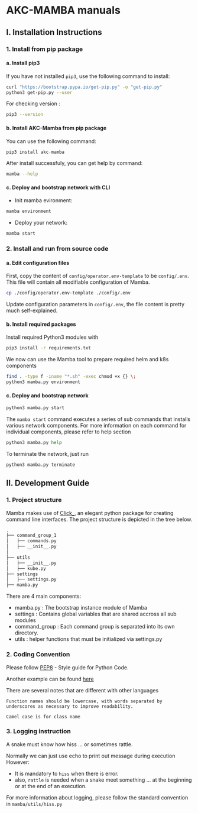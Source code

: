 # AKC-MAMBA manuals

## I. Installation Instructions

### 1. Install from pip package

#### a. Install pip3

  If you have not installed `pip3`, use the following command to install:

  ```bash
  curl "https://bootstrap.pypa.io/get-pip.py" -o "get-pip.py"
  python3 get-pip.py --user
  ```

  For checking version :

  ```bash
  pip3 --version
  ```

#### b. Install AKC-Mamba from pip package

  You can use the following command:

  ```python
  pip3 install akc-mamba
  ```

  After install successfuly, you can get help by command:
  
  ```bash
  mamba --help
  ```

#### c. Deploy and bootstrap network with CLI

- Init mamba evironment:

```bash
mamba environment
```

- Deploy your network:

```python
mamba start
```

### 2. Install and run from source code

#### a. Edit configuration files

  First, copy the content of `config/operator.env-template` to be `config/.env`. This file will contain all modifiable configuration of Mamba.

  ```bash
  cp ./config/operator.env-template ./config/.env
  ```

  Update configuration parameters in `config/.env`, the file content is pretty much self-explained.

#### b. Install required packages

  Install required Python3 modules with

  ```bash
  pip3 install -r requirements.txt
  ```

  We now can use the Mamba tool to prepare required helm and k8s components

  ```bash
  find . -type f -iname "*.sh" -exec chmod +x {} \;
  python3 mamba.py environment
  ```

#### c. Deploy and bootstrap network

  ```python
  python3 mamba.py start
  ```

  The `mamba start` command executes a series of sub commands that installs various network components. For more information on each command for individual components, please refer to help section

  ```python
  python3 mamba.py help
  ```

  To terminate the network, just run

  ```python
  python3 mamba.py terminate
  ```

## II. Development Guide

### 1. Project structure

Mamba makes use of [Click_](http://click.palletsprojects.com/en/7.x/), an elegant python package for creating command line interfaces. The project structure is depicted in the tree below.

```bash
.
├── command_group_1
│   ├── commands.py
│   ├── __init__.py
│
├── utils
│   ├── __init__.py
│   ├── kube.py
├── settings
│   ├── settings.py
├── mamba.py

```

There are 4 main components:

- mamba.py : The bootstrap instance module of Mamba 
- settings : Contains global variables that are shared accross all sub modules
- command_group : Each command group is separated into its own directory.
- utils : helper functions that must be initialized via settings.py

### 2. Coding Convention

Please follow [PEP8](https://www.python.org/dev/peps/pep-0008/) - Style guide for Python Code. 

Another example can be found [here](https://gist.github.com/RichardBronosky/454964087739a449da04)

There are several notes that are different with other languages

```text
Function names should be lowercase, with words separated by underscores as necessary to improve readability.

Camel case is for class name
```

### 3. Logging instruction

A snake must know how hiss ... or sometimes rattle.

Normally we can just use echo to print out message during execution
However:

- It is mandatory to `hiss` when there is error.
- also, `rattle` is needed when a snake meet something ... at the beginning or at the end of an execution.

For more information about logging, please follow the standard convention in `mamba/utils/hiss.py`
